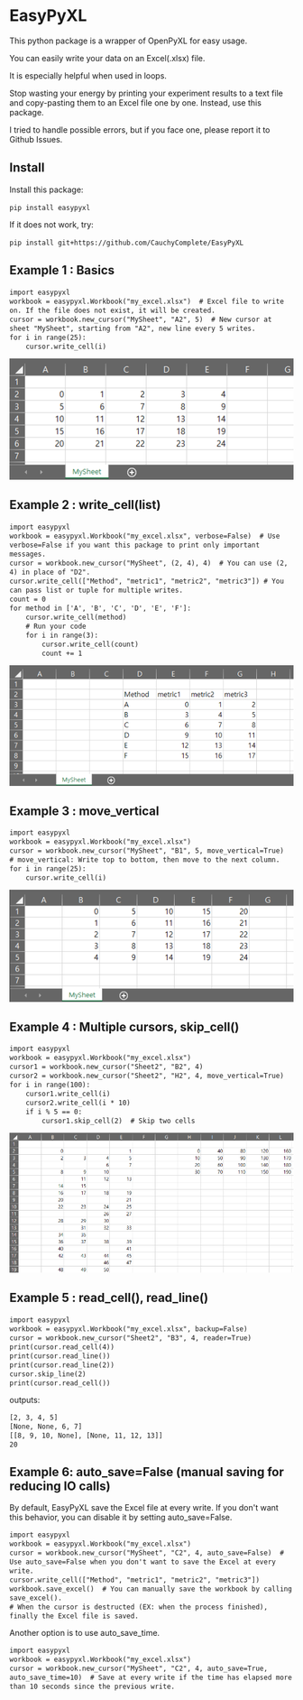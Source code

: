 # EasyPyXL
 This python package is a wrapper of OpenPyXL for easy usage.

You can easily write your data on an Excel(.xlsx) file.

It is especially helpful when used in loops.

Stop wasting your energy by printing your experiment results to a text file and copy-pasting them to an Excel file one by one. Instead, use this package.

I tried to handle possible errors, but if you face one, please report it to Github Issues.

## Install
Install this package:

```pip install easypyxl```

If it does not work, try:

```pip install git+https://github.com/CauchyComplete/EasyPyXL```

## Example 1 : Basics
```angular2html
import easypyxl
workbook = easypyxl.Workbook("my_excel.xlsx")  # Excel file to write on. If the file does not exist, it will be created.
cursor = workbook.new_cursor("MySheet", "A2", 5)  # New cursor at sheet "MySheet", starting from "A2", new line every 5 writes.
for i in range(25):
    cursor.write_cell(i)
```
![ex1](https://github.com/CauchyComplete/EasyPyXL/blob/main/images/ex1.png?raw=true)

## Example 2 : write_cell(list)
```angular2html
import easypyxl
workbook = easypyxl.Workbook("my_excel.xlsx", verbose=False)  # Use verbose=False if you want this package to print only important messages. 
cursor = workbook.new_cursor("MySheet", (2, 4), 4)  # You can use (2, 4) in place of "D2".
cursor.write_cell(["Method", "metric1", "metric2", "metric3"]) # You can pass list or tuple for multiple writes.
count = 0
for method in ['A', 'B', 'C', 'D', 'E', 'F']:
    cursor.write_cell(method)
    # Run your code
    for i in range(3):
        cursor.write_cell(count)
        count += 1
```
![ex2](https://github.com/CauchyComplete/EasyPyXL/blob/main/images/ex2.png?raw=true)

## Example 3 : move_vertical
```angular2html
import easypyxl
workbook = easypyxl.Workbook("my_excel.xlsx")
cursor = workbook.new_cursor("MySheet", "B1", 5, move_vertical=True)  # move_vertical: Write top to bottom, then move to the next column.
for i in range(25):
    cursor.write_cell(i)
```
![ex3](https://github.com/CauchyComplete/EasyPyXL/blob/main/images/ex3.png?raw=true)

## Example 4 : Multiple cursors, skip_cell()
```angular2html
import easypyxl
workbook = easypyxl.Workbook("my_excel.xlsx")
cursor1 = workbook.new_cursor("Sheet2", "B2", 4)
cursor2 = workbook.new_cursor("Sheet2", "H2", 4, move_vertical=True)
for i in range(100):
    cursor1.write_cell(i)
    cursor2.write_cell(i * 10)
    if i % 5 == 0:
        cursor1.skip_cell(2)  # Skip two cells
```
![ex4](https://github.com/CauchyComplete/EasyPyXL/blob/main/images/ex4.png?raw=true)

## Example 5 : read_cell(), read_line()
```angular2html
import easypyxl
workbook = easypyxl.Workbook("my_excel.xlsx", backup=False)
cursor = workbook.new_cursor("Sheet2", "B3", 4, reader=True)
print(cursor.read_cell(4))
print(cursor.read_line())
print(cursor.read_line(2))
cursor.skip_line(2)
print(cursor.read_cell())
```
outputs:
```angular2html
[2, 3, 4, 5]
[None, None, 6, 7]
[[8, 9, 10, None], [None, 11, 12, 13]]
20
```

## Example 6: auto_save=False (manual saving for reducing IO calls)
By default, EasyPyXL save the Excel file at every write. If you don't want this behavior, you can disable it by setting auto_save=False.
```angular2html
import easypyxl
workbook = easypyxl.Workbook("my_excel.xlsx")
cursor = workbook.new_cursor("MySheet", "C2", 4, auto_save=False)  # Use auto_save=False when you don't want to save the Excel at every write.
cursor.write_cell(["Method", "metric1", "metric2", "metric3"])
workbook.save_excel()  # You can manually save the workbook by calling save_excel().
# When the cursor is destructed (EX: when the process finished), finally the Excel file is saved.
```

Another option is to use auto_save_time. 
```angular2html
import easypyxl
workbook = easypyxl.Workbook("my_excel.xlsx")  
cursor = workbook.new_cursor("MySheet", "C2", 4, auto_save=True, auto_save_time=10)  # Save at every write if the time has elapsed more than 10 seconds since the previous write.
```
